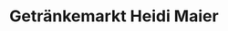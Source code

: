 ---
title: "Getränkemarkt Heidi Maier"
url: /eberfing/getraenkemarkt-heidi-maier/
shop: Getränke
---